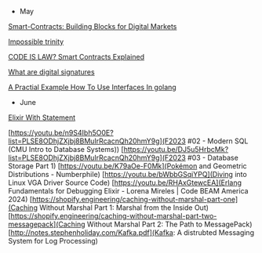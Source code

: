 * May 

[Smart-Contracts: Building Blocks for Digital Markets](https://www.fon.hum.uva.nl/rob/Courses/InformationInSpeech/CDROM/Literature/LOTwinterschool2006/szabo.best.vwh.net/smart_contracts_2.html)

[Impossible trinity](https://en.wikipedia.org/wiki/Impossible_trinity)

[CODE IS LAW? Smart Contracts Explained](https://www.youtube.com/watch?v=pWGLtjG-F5c)

[What are digital signatures](https://youtu.be/s22eJ1eVLTU)

[A Practial Example How To Use Interfaces In golang](https://youtu.be/McRq-uBAa9I)

* June

[Elixir With Statement](https://www.openmymind.net/Elixirs-With-Statement/)

[https://youtu.be/n9S4Ibh5O0E?list=PLSE8ODhjZXjbj8BMuIrRcacnQh20hmY9g](F2023 #02 - Modern SQL (CMU Intro to Database Systems))
[https://youtu.be/DJ5u5HrbcMk?list=PLSE8ODhjZXjbj8BMuIrRcacnQh20hmY9g](F2023 #03 - Database Storage Part 1)
[https://youtu.be/K79aOe-F0Mk](Pokémon and Geometric Distributions - Numberphile)
[https://youtu.be/bWbbGSqiYPQ](Diving into Linux VGA Driver Source Code)
[https://youtu.be/RHAxGtewcEA](Erlang Fundamentals for Debugging Elixir - Lorena Mireles | Code BEAM America 2024)
[https://shopify.engineering/caching-without-marshal-part-one](Caching Without Marshal Part 1: Marshal from the Inside Out)
[https://shopify.engineering/caching-without-marshal-part-two-messagepack](Caching Without Marshal Part 2: The Path to MessagePack)
[http://notes.stephenholiday.com/Kafka.pdf](Kafka: A distrubted Messaging System for Log Processing)

